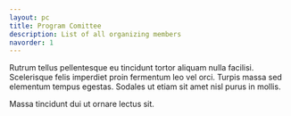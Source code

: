 ```yaml
---
layout: pc
title: Program Comittee
description: List of all organizing members
navorder: 1
---
```


Rutrum tellus pellentesque eu tincidunt tortor aliquam nulla facilisi. Scelerisque felis imperdiet proin fermentum leo vel orci. Turpis massa sed elementum tempus egestas. Sodales ut etiam sit amet nisl purus in mollis.

Massa tincidunt dui ut ornare lectus sit.